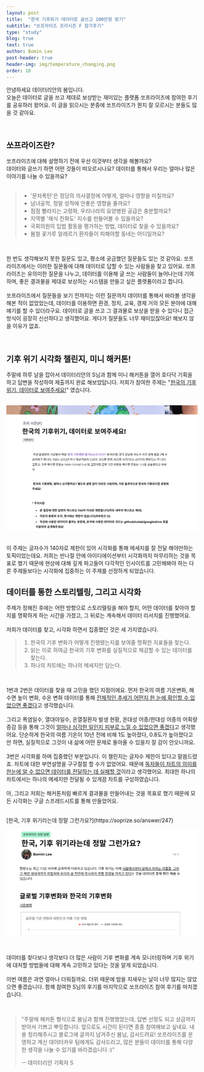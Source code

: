```yaml
---
layout: post
title:  "한국 기후위기 데이터로 글쓰고 100만원 받기"
subtitle: "쏘프라이즈 프리시즌 F 참가후기"
type: "study"
blog: true
text: true
author: Bomin Lee
post-header: true
header-img: img/temperature_changing.png
order: 10
---
```


안녕하세요 데이터리안의 봄입니다.  
오늘은 데이터로 글을 쓰고 제대로 보상받는 재미있는 플랫폼 쏘프라이즈에 참여한 후기를 공유하러 왔어요. 이 글을 읽으시는 분중에 쏘프라이즈가 뭔지 잘 모르시는 분들도 많을 것 같아요.  

<br>  

## 쏘프라이즈란?  

쏘프라이즈에 대해 설명하기 전에 우선 이것부터 생각을 해볼까요?  
데이터와 글쓰기 하면 어떤 것들이 떠오르시나요? 데이터를 통해서 우리는 얼마나 많은 이야기를 나눌 수 있을까요?  
<br>

> - '문자폭탄'은 정당의 의사결정에 어떻게, 얼마나 영향을 미칠까요?
> - 남녀공학, 정말 성적에 안좋은 영향을 줄까요?
> - 점점 빨라지는 고령화, 우리나라의 요양병원 공급은 충분할까요?
> - 지역별 '채식 친화도' 지수를 만들어볼 수 있을까요?
> - 국회의원의 입법 활동을 평가하는 방법, 데이터로 찾을 수 있을까요?
> - 봄철 꽃가루 알레르기 환자들이 피해야할 동네는 어디일까요?

<br>

한 번도 생각해보지 못한 질문도 있고, 평소에 궁금했던 질문들도 있는 것 같아요. 쏘프라이즈에서는 이러한 질문들에 대해 데이터로 답할 수 있는 사람들을 찾고 있어요. 쏘프라이즈는 유의미한 질문을 나누고, 데이터를 이용해 글 쓰는 사람들이 늘어나는데 기여하며, 좋은 결과물을 제대로 보상하는 시스템을 만들고 싶은 플랫폼이라고 합니다.  
<br>
쏘프라이즈에서 질문들을 보기 전까지는 이런 질문까지 데이터를 통해서 바라볼 생각을 해본 적이 없었었는데, 데이터를 이용하면 환경, 정치, 교육, 경제 거의 모든 분야에 대해 얘기를 할 수 있더라구요. 데이터로 글을 쓰고 그 결과물로 보상을 받을 수 있다니 접근 방식이 굉장히 신선하다고 생각했어요. 게다가 질문들도 너무 재미있잖아요! 해보지 않을 이유가 없죠.   

<br>  

## 기후 위기 시각화 챌린지, 미니 해커톤!  

주말에 하루 날을 잡아서 데이터리안의 S님과 함께 미니 해커톤을 열어 호다닥 기획을 하고 답변을 작성하여 제출까지 완료 해보았답니다. 저희가 참여한 주제는 "[한국의 기후위기, 데이터로 보여주세요!](https://soprize.so/question/28)" 였습니다.  
<br>

![question](img/question.png)

<br>
이 주제는 글자수가 140자로 제한이 있어 시각화를 통해 메세지를 잘 전달 해야만하는 토픽이었는데요. 저희는 반나절 안에 아이디에이션부터 시각화까지 마무리하는 것을 목표로 했기 때문에 현상에 대해 깊게 파고들어 다각적인 인사이트를 고민해봐야 하는 다른 주제들보다는 시각화에 집중하는 이 주제를 선정하게 되었습니다.  

<br>  

## 데이터를 통한 스토리텔링, 그리고 시각화  

주제가 정해진 후에는 어떤 방향으로 스토리텔링을 해야 할지, 어떤 데이터를 찾아야 할지를 명확하게 하는 시간을 가졌고, 그 뒤로는 계속해서 데이터 리서치를 진행했어요.   
<br>
저희가 데이터를 찾고, 시각화 하면서 집중했던 것은 세 가지였습니다.  
> 1. 한국의 기후 변화가 어떻게 진행됐는지를 보여줄 명확한 지표들을 찾는다.
> 2. 읽는 이로 하여금 한국의 기후 변화를 실질적으로 체감할 수 있는 데이터를 찾는다.
> 3. 하나의 차트에는 하나의 메세지만 담는다.  

<br>

1번과 2번은 데이터를 찾을 때 고민을 했던 지점이에요. 먼저 한국의 여름 기온변화, 해수면 높이 변화, 수온 변화 데이터를 통해 <u>전체적인 추세가 어떤지 한 눈에 확인할 수 있었으면 좋겠다</u>고 생각했습니다.  
<br>
그리고 폭염일수, 열대야일수, 온열질환자 발생 현황, 온대성 어종/한대성 어종의 어획량 증감 등을 통해 그것이 <u>얼마나 심각한 일인지 피부로 느낄 수 있었으면 좋겠다</u>고 생각했어요. 단순하게 한국의 여름 기온이 10년 전에 비해 1도 높아졌다, 0.8도가 높아졌다고만 하면, 실질적으로 그것이 내 삶에 어떤 문제로 돌아올 수 있을지 잘 감이 안오니까요.  
<br>
3번은 시각화를 하며 집중했던 부분입니다. 이 챌린지는 글자수 제한이 있다고 말씀드렸죠. 차트에 대한 부연설명을 구구절절 할 수가 없었어요. 때문에 <u>독자들이 차트의 의미를 한눈에 알 수 없으면 데이터를 전달하는 데 실패할 것</u>이라고 생각했어요. 최대한 하나의 차트에서는 하나의 메세지만 전달될 수 있게끔 차트를 구성하였습니다.  
<br>
아, 그리고 저희는 해커톤처럼 빠르게 결과물을 만들어내는 것을 목표로 했기 때문에 모든 시각화는 구글 스프레드시트를 통해 만들었어요.  

<br>
[한국, 기후 위기라는데 정말 그런가요?](https://soprize.so/answer/247)

![answer](img/answer.png)



<br>

데이터를 찾다보니 생각보다 더 많은 사람이 기후 변화를 계속 모니터링하며 기후 위기에 대처할 방법들에 대해 계속 고민하고 있다는 것을 알게 되었습니다.  
<br>
이번 여름은 과연 얼마나 더워질까요. 더위 때문에 밤을 지새우는 날이 너무 많지는 않았으면 좋겠습니다. 함께 참여한 S님의 후기를 마지막으로 쏘프라이즈 참여 후기를 마치겠습니다.  

<br>  

> "주말에 해커톤 형식으로 봄님과 함께 진행했었는데, 답변 선정도 되고 상금까지 받아서 기쁘고 뿌듯합니다. 앞으로도 시간이 된다면 종종 참여해보고 싶네요. 내용 정리해주시고 블로그에 글까지 남겨주신 봄님, 감사드려요! 쏘프라이즈를 운영하고 계신 데이터카우 팀에게도 감사드리고, 많은 분들이 데이터를 통해 다양한 생각을 나눌 수 있기를 바라겠습니다 :)"   
>  
> ㅡ 데이터리안 기획자 S  

<br>  


